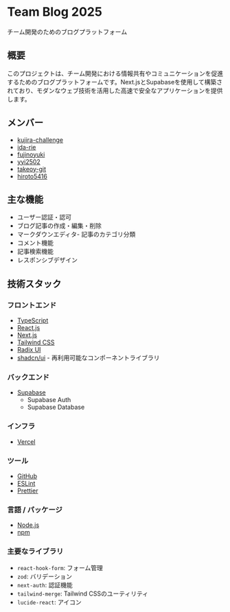 # Team Blog 2025

チーム開発のためのブログプラットフォーム

## 概要

このプロジェクトは、チーム開発における情報共有やコミュニケーションを促進するためのブログプラットフォームです。Next.jsとSupabaseを使用して構築されており、モダンなウェブ技術を活用した高速で安全なアプリケーションを提供します。

## メンバー

- [kujira-challenge](https://github.com/kujira-challenge)
- [ida-rie](https://github.com/ida-rie)
- [fujinoyuki](https://github.com/fujinoyuki)
- [yyi2502](https://github.com/yyi2502)
- [takeoy-git](https://github.com/takeoy-git)
- [hiroto5416](https://github.com/hiroto5416)

## 主な機能

- ユーザー認証・認可
- ブログ記事の作成・編集・削除
- マークダウンエディタ- 記事のカテゴリ分類
- コメント機能
- 記事検索機能
- レスポンシブデザイン

## 技術スタック

### フロントエンド

- [TypeScript](https://www.typescriptlang.org)
- [React.js](https://ja.react.dev)
- [Next.js](https://nextjs.org)
- [Tailwind CSS](https://tailwindcss.com)
- [Radix UI](https://www.radix-ui.com)
- [shadcn/ui](https://ui.shadcn.com) - 再利用可能なコンポーネントライブラリ

### バックエンド

- [Supabase](https://supabase.com)
  - Supabase Auth
  - Supabase Database

### インフラ

- [Vercel](https://vercel.com)

### ツール

- [GitHub](https://github.co.jp)
- [ESLint](https://eslint.org)
- [Prettier](https://prettier.io)

### 言語 / パッケージ

- [Node.js](https://nodejs.org/ja)
- [npm](https://docs.npmjs.com/cli/v10/commands/npm-version)

### 主要なライブラリ

- `react-hook-form`: フォーム管理
- `zod`: バリデーション
- `next-auth`: 認証機能
- `tailwind-merge`: Tailwind CSSのユーティリティ
- `lucide-react`: アイコン
